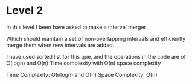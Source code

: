 # Level 2
In this level I been have asked to make a intervel merger 

Which should maintain a set of non-overlapping intervals and efficiently merge them when new intervals are added.

I have used sorted list for this que, and the operations in the code are of O(logn) and O(n) Time complexity with O(n) space complexity 

Time Complexity: O(nlogn) and O(n)
Space Complexity: O(n)
